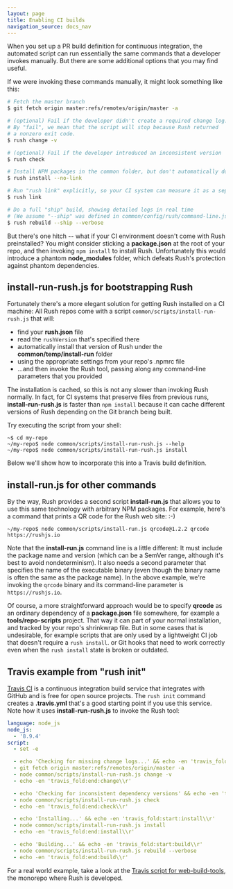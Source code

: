 ```yaml
---
layout: page
title: Enabling CI builds
navigation_source: docs_nav
---
```


When you set up a PR build definition for continuous integration, the automated script can run essentially the same commands that a developer invokes manually.  But there are some additional options that you may find useful.

If we were invoking these commands manually, it might look something like this:

```sh
# Fetch the master branch
$ git fetch origin master:refs/remotes/origin/master -a

# (optional) Fail if the developer didn't create a required change log.
# By "fail", we mean that the script will stop because Rush returned
# a nonzero exit code.
$ rush change -v

# (optional) Fail if the developer introduced an inconsistent version
$ rush check

# Install NPM packages in the common folder, but don't automatically do "rush link"
$ rush install --no-link

# Run "rush link" explicitly, so your CI system can measure it as a separate step
$ rush link

# Do a full "ship" build, showing detailed logs in real time
# (We assume "--ship" was defined in common/config/rush/command-line.json)
$ rush rebuild --ship --verbose
```

But there's one hitch -- what if your CI environment doesn't come with Rush preinstalled?
You might consider sticking a **package.json** at the root of your repo, and then invoking
`npm install` to install Rush.  Unfortunately this would introduce a phantom **node_modules**
folder, which defeats Rush's protection against phantom dependencies.

## install-run-rush.js for bootstrapping Rush


Fortunately there's a more elegant solution for getting Rush installed on a CI machine:
All Rush repos come with a script `common/scripts/install-run-rush.js` that will:

- find your **rush.json** file
- read the `rushVersion` that's specified there
- automatically install that version of Rush under the **common/temp/install-run** folder
- using the appropriate settings from your repo's .npmrc file
- ...and then invoke the Rush tool, passing along any command-line parameters that you provided

The installation is cached, so this is not any slower than invoking Rush normally.  In fact,
for CI systems that preserve files from previous runs, **install-run-rush.js** is faster
than `npm install` because it can cache different versions of Rush depending on the Git branch
being built.

Try executing the script from your shell:

```
~$ cd my-repo
~/my-repo$ node common/scripts/install-run-rush.js --help
~/my-repo$ node common/scripts/install-run-rush.js install
```

Below we'll show how to incorporate this into a Travis build definition.

## install-run.js for other commands

By the way, Rush provides a second script **install-run.js** that allows you to use this same
technology with arbitrary NPM packages.  For example, here's a command that prints a QR code
for the Rush web site:  :-)

```
~/my-repo$ node common/scripts/install-run.js qrcode@1.2.2 qrcode https://rushjs.io
```

Note that the **install-run.js** command line is a little different:  It must include the
package name and version (which can be a SemVer range, although it's best to avoid nondeterminism).
It also needs a second parameter that specifies the name of the executable binary (even though
the binary name is often the same as the package name).  In the above example, we're invoking the
`qrcode` binary and its command-line parameter is `https://rushjs.io`.

Of course, a more straightforward approach would be to specify **qrcode** as an ordinary dependency
of a **package.json** file somewhere, for example a **tools/repo-scripts** project.  That way it can
part of your normal installation, and tracked by your repo's shrinkwrap file.  But in some cases
that is undesirable, for example scripts that are only used by a lightweight CI job that doesn't
require a `rush install`. or Git hooks that need to work correctly even when the `rush install` state
is broken or outdated.

## Travis example from "rush init"

[Travis CI](https://travis-ci.com/) is a continuous integration build service that integrates
with GitHub and is free for open source projects.  The `rush init` command creates a **.travis.yml**
that's a good starting point if you use this service.  Note how it uses **install-run-rush.js**
to invoke the Rush tool:

```yaml
language: node_js
node_js:
  - '8.9.4'
script:
  - set -e

  - echo 'Checking for missing change logs...' && echo -en 'travis_fold:start:change\\r'
  - git fetch origin master:refs/remotes/origin/master -a
  - node common/scripts/install-run-rush.js change -v
  - echo -en 'travis_fold:end:change\\r'

  - echo 'Checking for inconsistent dependency versions' && echo -en 'travis_fold:start:check\\r'
  - node common/scripts/install-run-rush.js check
  - echo -en 'travis_fold:end:check\\r'

  - echo 'Installing...' && echo -en 'travis_fold:start:install\\r'
  - node common/scripts/install-run-rush.js install
  - echo -en 'travis_fold:end:install\\r'

  - echo 'Building...' && echo -en 'travis_fold:start:build\\r'
  - node common/scripts/install-run-rush.js rebuild --verbose
  - echo -en 'travis_fold:end:build\\r'
```

For a real world example, take a look at the
[Travis script for web-build-tools](https://github.com/Microsoft/web-build-tools/blob/master/.travis.yml),
the monorepo where Rush is developed.
